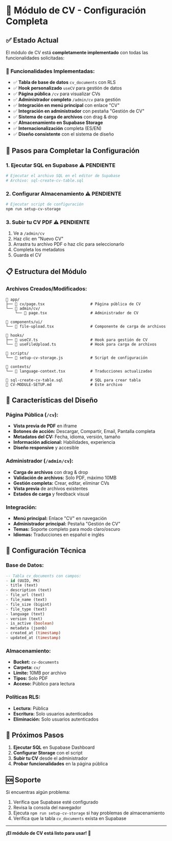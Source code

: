# 📄 Módulo de CV - Configuración Completa

## ✅ **Estado Actual**
El módulo de CV está **completamente implementado** con todas las funcionalidades solicitadas:

### 🎯 **Funcionalidades Implementadas:**
- ✅ **Tabla de base de datos** `cv_documents` con RLS
- ✅ **Hook personalizado** `useCV` para gestión de datos
- ✅ **Página pública** `/cv` para visualizar CVs
- ✅ **Administrador completo** `/admin/cv` para gestión
- ✅ **Integración en menú principal** con enlace "CV"
- ✅ **Integración en administrador** con pestaña "Gestión de CV"
- ✅ **Sistema de carga de archivos** con drag & drop
- ✅ **Almacenamiento en Supabase Storage**
- ✅ **Internacionalización** completa (ES/EN)
- ✅ **Diseño consistente** con el sistema de diseño

## 🚀 **Pasos para Completar la Configuración**

### **1. Ejecutar SQL en Supabase** ⚠️ **PENDIENTE**
```bash
# Ejecutar el archivo SQL en el editor de Supabase
# Archivo: sql-create-cv-table.sql
```

### **2. Configurar Almacenamiento** ⚠️ **PENDIENTE**
```bash
# Ejecutar script de configuración
npm run setup-cv-storage
```

### **3. Subir tu CV PDF** ⚠️ **PENDIENTE**
1. Ve a `/admin/cv`
2. Haz clic en "Nuevo CV"
3. Arrastra tu archivo PDF o haz clic para seleccionarlo
4. Completa los metadatos
5. Guarda el CV

## 📋 **Estructura del Módulo**

### **Archivos Creados/Modificados:**
```
📁 app/
├── 📄 cv/page.tsx                    # Página pública de CV
└── 📁 admin/cv/
    └── 📄 page.tsx                   # Administrador de CV

📁 components/ui/
└── 📄 file-upload.tsx                # Componente de carga de archivos

📁 hooks/
├── 📄 useCV.ts                       # Hook para gestión de CV
└── 📄 useFileUpload.ts               # Hook para carga de archivos

📁 scripts/
└── 📄 setup-cv-storage.js            # Script de configuración

📁 contexts/
└── 📄 language-context.tsx           # Traducciones actualizadas

📄 sql-create-cv-table.sql            # SQL para crear tabla
📄 CV-MODULE-SETUP.md                 # Este archivo
```

## 🎨 **Características del Diseño**

### **Página Pública (`/cv`):**
- **Vista previa de PDF** en iframe
- **Botones de acción:** Descargar, Compartir, Email, Pantalla completa
- **Metadatos del CV:** Fecha, idioma, versión, tamaño
- **Información adicional:** Habilidades, experiencia
- **Diseño responsive** y accesible

### **Administrador (`/admin/cv`):**
- **Carga de archivos** con drag & drop
- **Validación de archivos:** Solo PDF, máximo 10MB
- **Gestión completa:** Crear, editar, eliminar CVs
- **Vista previa** de archivos existentes
- **Estados de carga** y feedback visual

### **Integración:**
- **Menú principal:** Enlace "CV" en navegación
- **Administrador principal:** Pestaña "Gestión de CV"
- **Temas:** Soporte completo para modo claro/oscuro
- **Idiomas:** Traducciones en español e inglés

## 🔧 **Configuración Técnica**

### **Base de Datos:**
```sql
-- Tabla cv_documents con campos:
- id (UUID, PK)
- title (text)
- description (text)
- file_url (text)
- file_name (text)
- file_size (bigint)
- file_type (text)
- language (text)
- version (text)
- is_active (boolean)
- metadata (jsonb)
- created_at (timestamp)
- updated_at (timestamp)
```

### **Almacenamiento:**
- **Bucket:** `cv-documents`
- **Carpeta:** `cv/`
- **Límite:** 10MB por archivo
- **Tipos:** Solo PDF
- **Acceso:** Público para lectura

### **Políticas RLS:**
- **Lectura:** Pública
- **Escritura:** Solo usuarios autenticados
- **Eliminación:** Solo usuarios autenticados

## 🎯 **Próximos Pasos**

1. **Ejecutar SQL** en Supabase Dashboard
2. **Configurar Storage** con el script
3. **Subir tu CV** desde el administrador
4. **Probar funcionalidades** en la página pública

## 🆘 **Soporte**

Si encuentras algún problema:
1. Verifica que Supabase esté configurado
2. Revisa la consola del navegador
3. Ejecuta `npm run setup-cv-storage` si hay problemas de almacenamiento
4. Verifica que la tabla `cv_documents` exista en Supabase

---

**¡El módulo de CV está listo para usar! 🎉**